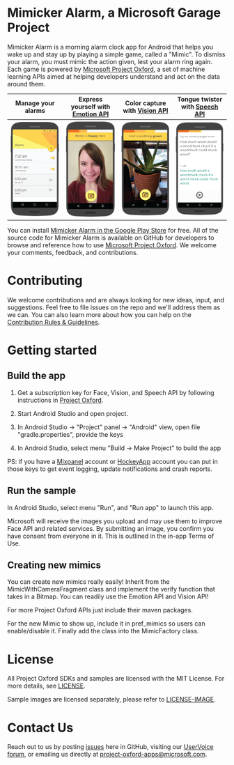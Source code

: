 Mimicker Alarm, a Microsoft Garage Project
====================================
Mimicker Alarm is a morning alarm clock app for Android that helps you wake up and stay up by playing a simple game, called a "Mimic". To dismiss your alarm, you must mimic the action given, lest your alarm ring again. Each game is powered by [Microsoft Project Oxford](<https://www.projectoxford.ai>), a set of machine learning APIs aimed at helping developers understand and act on the data around them.

Manage your alarms | Express yourself with [Emotion API](<https://www.projectoxford.ai/emotion>) | Color capture with [Vision API](<https://www.projectoxford.ai/vision>) | Tongue twister with [Speech API](<https://www.projectoxford.ai/speech>)
------------- | ------------- | ------------- | -------------
![Manage your alarms](/screenshots/Screenshot_AlarmList.png) | ![Express yourself](/screenshots/Screenshot_ExpressYourself.png) | ![Color capture](/screenshots/Screenshot_ColorCapture.png) | ![Tongue twister](/screenshots/Screenshot_TongueTwister.png)

You can install [Mimicker Alarm in the Google Play Store](<https://play.google.com/store/apps/details?id=com.microsoft.mimickeralarm>) for free. All of the source code for Mimicker Alarm is available on GitHub for developers to browse and reference how to use [Microsoft Project Oxford](<https://www.projectoxford.ai>). We welcome your comments, feedback, and contributions.


Contributing
============
We welcome contributions and are always looking for new ideas, input, and
suggestions. Feel free to file issues on the repo and we'll address them as we can. You can also learn more about how you can help on the [Contribution
Rules & Guidelines](</CONTRIBUTING.md>).

Getting started
===============

Build the app
----------------

1. Get a subscription key for Face, Vision, and Speech API by following instructions in [Project Oxford](<https://www.projectoxford.ai/>).

2.  Start Android Studio and open project.

3.  In Android Studio -\> "Project" panel -\> "Android" view, open file "gradle.properties", provide the keys

4.  In Android Studio, select menu "Build -\> Make Project" to build the app

PS: if you have a [Mixpanel](<http://www.mixpanel.com>) account or [HockeyApp](<http://www.hockeyapp.net>) account you can put in those keys to get event logging, update notifications and crash reports.

Run the sample
--------------

In Android Studio, select menu "Run", and "Run app" to launch this app.

Microsoft will receive the images you upload and may use them to improve Face API and related services. By submitting an image, you confirm you have consent from everyone in it. This is outlined in the in-app Terms of Use.

Creating new mimics
-----------

You can create new mimics really easily!
Inherit from the MimicWithCameraFragment class and implement the verify function that takes in a Bitmap. You can readily use the Emotion API and Vision API!

For more Project Oxford APIs just include their maven packages.

For the new Mimic to show up, include it in pref_mimics so users can enable/disable it.
Finally add the class into the MimicFactory class.

License
=======

All Project Oxford SDKs and samples are licensed with the MIT License. For more details, see
[LICENSE](</LICENSE.md>).

Sample images are licensed separately, please refer to [LICENSE-IMAGE](</LICENSE-IMAGE.md>).

Contact Us
==========
Reach out to us by posting [issues](<https://github.com/Microsoft/ProjectOxford-Apps-MimickerAlarm/issues>) here in GitHub, visiting our [UserVoice forum](<https://microsoftgarage.uservoice.com/forums/336969-mimicker-alarm>), or emailing us directly at [project-oxford-apps@microsoft.com](<mailto://project-oxford-apps@microsoft.com>).
